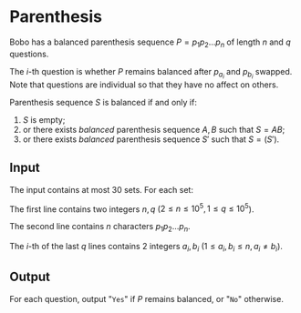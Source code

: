 # Parenthesis

Bobo has a balanced parenthesis sequence $P = p_1p_2\dots p_n$ of length $n$
and $q$ questions.

The $i$-th question is whether $P$ remains balanced after $p_{a_i}$ and $p_{b_i}$ swapped.
Note that questions are individual so that they have no affect on others.

Parenthesis sequence $S$ is balanced if and only if:

1. $S$ is empty;
2. or there exists *balanced* parenthesis sequence $A, B$ such that $S = AB$;
3. or there exists *balanced* parenthesis sequence $S'$ such that $S = (S')$.

## Input

The input contains at most $30$ sets. For each set:

The first line contains two integers $n, q$ ($2 \leq n \leq 10^5, 1 \leq q \leq 10^5$).

The second line contains $n$ characters $p_1p_2\dots p_n$.

The $i$-th of the last $q$ lines contains $2$ integers $a_i, b_i$ ($1 \leq a_i, b_i \leq n, a_i \neq b_i$).

## Output

For each question, output "`Yes`" if $P$ remains balanced, or "`No`" otherwise.

<!--SAMPLES-->
